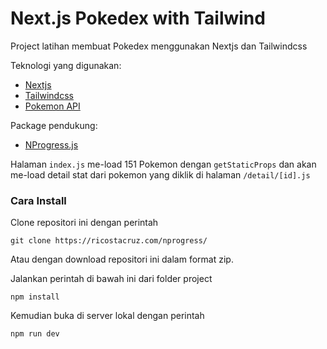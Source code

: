 # Next.js Pokedex with Tailwind

Project latihan membuat Pokedex menggunakan Nextjs dan Tailwindcss

Teknologi yang digunakan:
- [Nextjs](https://nextjs.org/)
- [Tailwindcss](https://tailwindcss.com/)
- [Pokemon API](https://pokeapi.co/)

Package pendukung:
- [NProgress.js](https://ricostacruz.com/nprogress/)
  

Halaman `index.js` me-load 151 Pokemon dengan `getStaticProps` dan akan me-load detail stat dari pokemon yang diklik di halaman `/detail/[id].js`

### Cara Install

Clone repositori ini dengan perintah
```
git clone https://ricostacruz.com/nprogress/
```
Atau dengan download repositori ini dalam format zip.

Jalankan perintah di bawah ini dari folder project
```
npm install
```
Kemudian buka di server lokal dengan perintah
```
npm run dev
```
